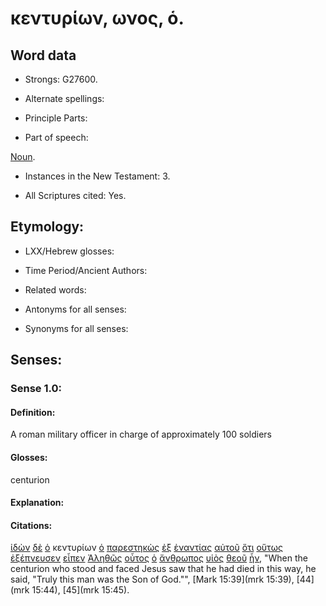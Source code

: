 # κεντυρίων, ωνος, ὁ.

<!-- Status: S2=Needs2ndReview -->
<!-- Lexica used for edits: BDAG, FFM, LN, BN, A-S -->

## Word data

* Strongs: G27600.


* Alternate spellings:

* Principle Parts: 

* Part of speech: 

[Noun](http://ugg.readthedocs.io/en/latest/noun.html).

* Instances in the New Testament: 3.

* All Scriptures cited: Yes.

## Etymology: 

* LXX/Hebrew glosses: 

* Time Period/Ancient Authors: 

* Related words: 

* Antonyms for all senses:

* Synonyms for all senses: 

## Senses:

### Sense 1.0:

#### Definition: 

A roman military officer in charge of approximately 100 soldiers

#### Glosses:

centurion

#### Explanation:

#### Citations:

[ἰδὼν](../G37080/01.md) [δὲ](../G11610/01.md) [ὁ](../G35880/01.md) κεντυρίων [ὁ](../G35880/01.md) [παρεστηκὼς](../G39360/01.md) [ἐξ](../G15370/01.md) [ἐναντίας](../G17270/01.md) [αὐτοῦ](../G08460/01.md) [ὅτι](../G37540/01.md) [οὕτως](../G37790/01.md) [ἐξέπνευσεν](../G16060/01.md) [εἶπεν](../G30040/01.md) [Ἀληθῶς](../G02300/01.md) [οὗτος](../G37780/01.md) [ὁ](../G35880/01.md) [ἄνθρωπος](../G04440/01.md) [υἱὸς](../G52070/01.md) [θεοῦ](../G23160/01.md) [ἦν](../G99999/01.md), 
"When the centurion who stood and faced Jesus saw that he had died in this way, he said, "Truly this man was the Son of God."", 
[Mark 15:39](mrk 15:39),  [44](mrk 15:44),  [45](mrk 15:45). 
